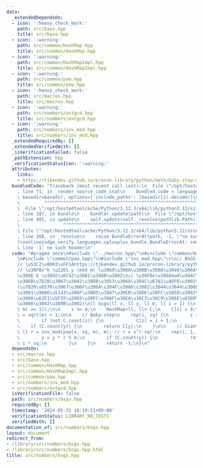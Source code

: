 ```yaml
---
data:
  _extendedDependsOn:
  - icon: ':heavy_check_mark:'
    path: src/base.hpp
    title: src/base.hpp
  - icon: ':warning:'
    path: src/common/HashMap.hpp
    title: src/common/HashMap.hpp
  - icon: ':warning:'
    path: src/common/HashMapImpl.hpp
    title: src/common/HashMapImpl.hpp
  - icon: ':warning:'
    path: src/common/pow.hpp
    title: src/common/pow.hpp
  - icon: ':heavy_check_mark:'
    path: src/macros.hpp
    title: src/macros.hpp
  - icon: ':warning:'
    path: src/numbers/extgcd.hpp
    title: src/numbers/extgcd.hpp
  - icon: ':warning:'
    path: src/numbers/inv_mod.hpp
    title: src/numbers/inv_mod.hpp
  _extendedRequiredBy: []
  _extendedVerifiedWith: []
  _isVerificationFailed: false
  _pathExtension: hpp
  _verificationStatusIcon: ':warning:'
  attributes:
    links:
    - https://tjkendev.github.io/procon-library/python/math/baby-step-giant-step.html
  bundledCode: "Traceback (most recent call last):\n  File \"/opt/hostedtoolcache/Python/3.12.3/x64/lib/python3.12/site-packages/onlinejudge_verify/documentation/build.py\"\
    , line 71, in _render_source_code_stat\n    bundled_code = language.bundle(stat.path,\
    \ basedir=basedir, options={'include_paths': [basedir]}).decode()\n          \
    \         ^^^^^^^^^^^^^^^^^^^^^^^^^^^^^^^^^^^^^^^^^^^^^^^^^^^^^^^^^^^^^^^^^^^^^^^^^^^^^^^^^\n\
    \  File \"/opt/hostedtoolcache/Python/3.12.3/x64/lib/python3.12/site-packages/onlinejudge_verify/languages/cplusplus.py\"\
    , line 187, in bundle\n    bundler.update(path)\n  File \"/opt/hostedtoolcache/Python/3.12.3/x64/lib/python3.12/site-packages/onlinejudge_verify/languages/cplusplus_bundle.py\"\
    , line 401, in update\n    self.update(self._resolve(pathlib.Path(included), included_from=path))\n\
    \                ^^^^^^^^^^^^^^^^^^^^^^^^^^^^^^^^^^^^^^^^^^^^^^^^^^^^^^^^^\n \
    \ File \"/opt/hostedtoolcache/Python/3.12.3/x64/lib/python3.12/site-packages/onlinejudge_verify/languages/cplusplus_bundle.py\"\
    , line 260, in _resolve\n    raise BundleErrorAt(path, -1, \"no such header\"\
    )\nonlinejudge_verify.languages.cplusplus_bundle.BundleErrorAt: common/HashMap.hpp:\
    \ line -1: no such header\n"
  code: "#pragma once\n#include \"../macros.hpp\"\n#include \"common/HashMap.hpp\"\
    \n#include \"common/pow.hpp\"\n#include \"inv_mod.hpp\"\n\n// BSGS(Baby-step Giant-step)\n\
    // \u53C2\u8003\uFF1Ahttps://tjkendev.github.io/procon-library/python/math/baby-step-giant-step.html\n\
    // \u30FBx^k \u2261 y (mod m) \u3068\u306A\u308B\u3088\u3046\u306A\u6700\u5C0F\
    \u306E k \u3092\u6C42\u3081\u308B\u3002\n// \u30FBx\u3068mod\u304C\u4E92\u3044\
    \u306B\u7D20\u3067\u3042\u308B\u3053\u3068\u304C\u6761\u4EF6\u3002\n// \u3000\
    (\u7D20\u6570\u3067\u306F\u306A\u304F\u3066\u3082\u3044\u3044\u3088\u3046\u306B\
    \u3001\u9006\u5143\u306F\u30D5\u30A7\u30EB\u30DE\u30FC\u3058\u3083\u306A\u304F\
    \u3066\u62E1\u5F35\u30E6\u30FC\u30AF\u30EA\u30C3\u30C9\u306E\u65B9\u306B\u3057\
    \u3066\u3042\u308B\u3002)\nll bsgs(ll x, ll y, ll m, ll z = 1) {\n    assert((gcd(x,\
    \ m) == 1));\n\n    z %= m;\n    HashMap<ll, ll> C;\n    C[z] = 0;\n    ll sq\
    \ = sqrt(m) + 1;\n\n    // Baby-step\n    rep(i, sq) {\n        z = z * x % m;\n\
    \        if (not C.count(z)) {\n            C[z] = i + 1;\n        }\n    }\n\
    \    if (C.count(y)) {\n        return C[y];\n    }\n\n    // Giant-step\n   \
    \ ll r = inv_mod(pow(x, sq, m), m); // r = x^(-sq);\n    rep(i, 1, sq + 1) {\n\
    \        y = y * r % m;\n        if (C.count(y)) {\n            return C[y] +\
    \ i * sq;\n        }\n    }\n    return -1;\n}\n"
  dependsOn:
  - src/macros.hpp
  - src/base.hpp
  - src/common/HashMap.hpp
  - src/common/HashMapImpl.hpp
  - src/common/pow.hpp
  - src/numbers/inv_mod.hpp
  - src/numbers/extgcd.hpp
  isVerificationFile: false
  path: src/numbers/bsgs.hpp
  requiredBy: []
  timestamp: '2024-05-31 16:19:51+09:00'
  verificationStatus: LIBRARY_NO_TESTS
  verifiedWith: []
documentation_of: src/numbers/bsgs.hpp
layout: document
redirect_from:
- /library/src/numbers/bsgs.hpp
- /library/src/numbers/bsgs.hpp.html
title: src/numbers/bsgs.hpp
---
```

